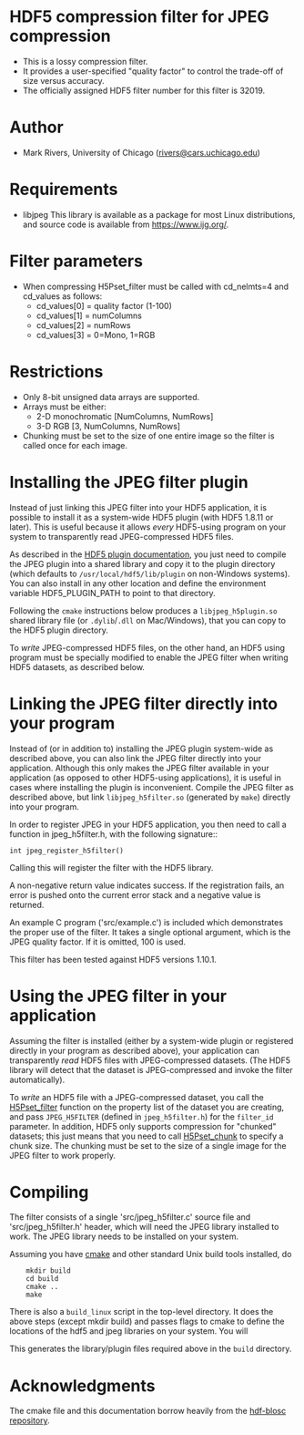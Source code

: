 HDF5 compression filter for JPEG compression
============================================ 
* This is a lossy compression filter.  
* It provides a user-specified "quality factor" to control the trade-off of size versus accuracy.
* The officially assigned HDF5 filter number for this filter is 32019.

Author
======
* Mark Rivers, University of Chicago (rivers@cars.uchicago.edu)

Requirements
============
* libjpeg   This library is available as a package for most Linux distributions, and source code is available from https://www.ijg.org/.

Filter parameters
=================
* When compressing H5Pset_filter must be called with cd_nelmts=4 and cd_values as follows:
  * cd_values[0] = quality factor (1-100)
  * cd_values[1] = numColumns
  * cd_values[2] = numRows
  * cd_values[3] = 0=Mono, 1=RGB
 
Restrictions
============
  * Only 8-bit unsigned data arrays are supported.
  * Arrays must be either:
    * 2-D monochromatic [NumColumns, NumRows] 
    * 3-D RGB [3, NumColumns, NumRows]
  * Chunking must be set to the size of one entire image so the filter is called once for each image.

Installing the JPEG filter plugin
=================================
Instead of just linking this JPEG filter into your HDF5 application, it is possible to install
it as a system-wide HDF5 plugin (with HDF5 1.8.11 or later).  This is useful because it allows
*every* HDF5-using program on your system to transparently read JPEG-compressed HDF5 files.

As described in the [HDF5 plugin documentation](<https://www.hdfgroup.org/HDF5/doc/Advanced/DynamicallyLoadedFilters/HDF5DynamicallyLoadedFilters.pdf>), 
you just need to compile the JPEG plugin into a shared library and
copy it to the plugin directory (which defaults to ``/usr/local/hdf5/lib/plugin`` on non-Windows systems).
You can also install in any other location and define the environment variable HDF5_PLUGIN_PATH to point to that directory.

Following the ``cmake`` instructions below produces a ``libjpeg_h5plugin.so`` shared library 
file (or ``.dylib``/``.dll`` on Mac/Windows), that you can copy to the HDF5 plugin directory.

To *write* JPEG-compressed HDF5 files, on the other hand, an HDF5 using program must be
specially modified to enable the JPEG filter when writing HDF5 datasets, as described below.


Linking the JPEG filter directly into your program
==================================================
Instead of (or in addition to) installing the JPEG plugin system-wide as
described above, you can also link the JPEG filter directly into your
application.  Although this only makes the JPEG filter available in
your application (as opposed to other HDF5-using applications), it
is useful in cases where installing the plugin is inconvenient.  Compile
the JPEG filter as described above, but link ``libjpeg_h5filter.so``
(generated by ``make``) directly into your program.

In order to register JPEG in your HDF5 application, you then need
to call a function in jpeg_h5filter.h, with the following signature::

    int jpeg_register_h5filter()

Calling this will register the filter with the HDF5 library.

A non-negative return value indicates success.  If the registration
fails, an error is pushed onto the current error stack and a negative
value is returned.

An example C program ('src/example.c') is included which demonstrates
the proper use of the filter.  It takes a single optional argument, which
is the JPEG quality factor.  If it is omitted, 100 is used.

This filter has been tested against HDF5 versions 1.10.1.

Using the JPEG filter in your application
=========================================

Assuming the filter is installed (either by a system-wide plugin or registered
directly in your program as described above), your application can transparently
*read* HDF5 files with JPEG-compressed datasets.  (The HDF5 library will detect
that the dataset is JPEG-compressed and invoke the filter automatically).

To *write* an HDF5 file with a JPEG-compressed dataset, you call the
[H5Pset_filter](https://www.hdfgroup.org/HDF5/doc/RM/RM_H5P.html#Property-SetFilter) function
on the property list of the dataset you are creating, and pass ``JPEG_H5FILTER``
(defined in ``jpeg_h5filter.h``) for the ``filter_id`` parameter.   In addition, HDF5
only supports compression for "chunked" datasets; this just means that you need to
call [H5Pset_chunk](https://www.hdfgroup.org/HDF5/doc/RM/RM_H5P.html#Property-SetChunk) to
specify a chunk size.  The chunking must be set to the size of a single image for the JPEG filter to
work properly.

Compiling
=========
The filter consists of a single 'src/jpeg_h5filter.c' source file and
'src/jpeg_h5filter.h' header, which will need the JPEG library
installed to work. The JPEG library needs to be installed on your system.

Assuming you have [cmake](http://www.cmake.org/) and other standard
Unix build tools installed, do
```
    mkdir build
    cd build
    cmake ..
    make
```
There is also a `build_linux` script in the top-level directory.  It does the above
steps (except mkdir build) and passes flags to cmake to define the locations of the hdf5
and jpeg libraries on your system.  You will  

This generates the library/plugin files required above in the ``build``
directory.

Acknowledgments
===============
The cmake file and this documentation borrow heavily from the [hdf-blosc repository](https://github.com/Blosc/hdf5-blosc).
